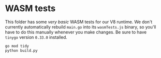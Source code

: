 # WASM tests

This folder has some _very basic_ WASM tests for our V8 runtime. We don't
currently automatically rebuild `main.go` into its `wasmTests.js` binary, so
you'll have to do this manually whenever you make changes. Be sure to have
`tinygo` version `0.33.0` installed.

```bash
go mod tidy
python build.py
```
